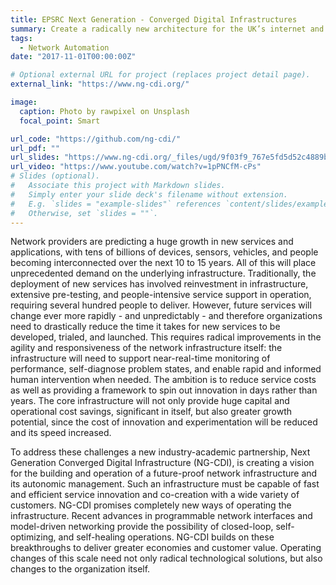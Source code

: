 ```yaml
---
title: EPSRC Next Generation - Converged Digital Infrastructures
summary: Create a radically new architecture for the UK’s internet and telecommunications infrastructure.
tags:
  - Network Automation
date: "2017-11-01T00:00:00Z"

# Optional external URL for project (replaces project detail page).
external_link: "https://www.ng-cdi.org/"

image:
  caption: Photo by rawpixel on Unsplash
  focal_point: Smart

url_code: "https://github.com/ng-cdi/"
url_pdf: ""
url_slides: "https://www.ng-cdi.org/_files/ugd/9f03f9_767e5fd5d52c4889bbfdc2f02d8c26b9.pdf"
url_video: "https://www.youtube.com/watch?v=1pPNCfM-cPs"
# Slides (optional).
#   Associate this project with Markdown slides.
#   Simply enter your slide deck's filename without extension.
#   E.g. `slides = "example-slides"` references `content/slides/example-slides.md`.
#   Otherwise, set `slides = ""`.
---
```


Network providers are predicting a huge growth in new services and applications, with tens of billions of devices, sensors, vehicles, and people becoming interconnected over the next 10 to 15 years. All of this will place unprecedented demand on the underlying infrastructure. Traditionally, the deployment of new services has involved reinvestment in infrastructure, extensive pre-testing, and people-intensive service support in operation, requiring several hundred people to deliver. However, future services will change ever more rapidly - and unpredictably - and therefore organizations need to drastically reduce the time it takes for new services to be developed, trialed, and launched. This requires radical improvements in the agility and responsiveness of the network infrastructure itself: the infrastructure will need to support near-real-time monitoring of performance, self-diagnose problem states, and enable rapid and informed human intervention when needed. The ambition is to reduce service costs as well as providing a framework to spin out innovation in days rather than years. The core infrastructure will not only provide huge capital and operational cost savings, significant in itself, but also greater growth potential, since the cost of innovation and experimentation will be reduced and its speed increased.

To address these challenges a new industry-academic partnership, Next Generation Converged Digital Infrastructure (NG-CDI), is creating a vision for the building and operation of a future-proof network infrastructure and its autonomic management. Such an infrastructure must be capable of fast and efficient service innovation and co-creation with a wide variety of customers. NG-CDI promises completely new ways of operating the infrastructure. Recent advances in programmable network interfaces and model-driven networking provide the possibility of closed-loop, self-optimizing, and self-healing operations. NG-CDI builds on these breakthroughs to deliver greater economies and customer value. Operating changes of this scale need not only radical technological solutions, but also changes to the organization itself.
